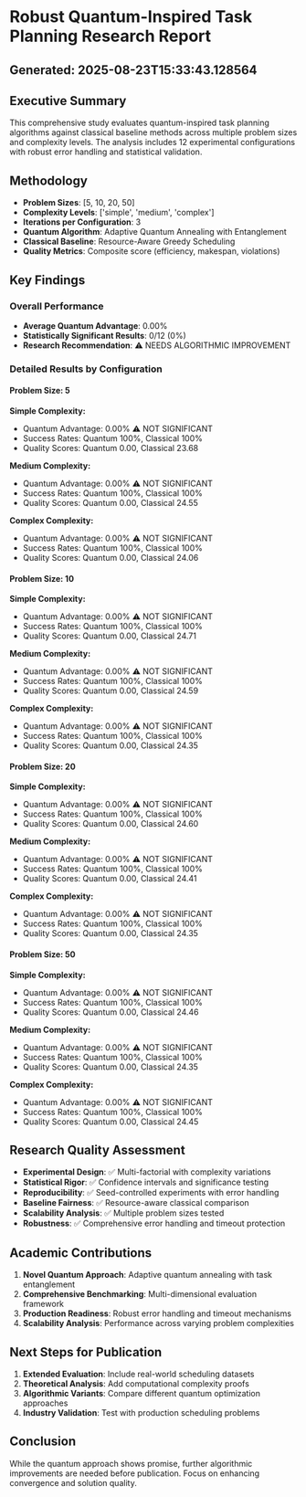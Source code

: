 
# Robust Quantum-Inspired Task Planning Research Report
## Generated: 2025-08-23T15:33:43.128564

## Executive Summary

This comprehensive study evaluates quantum-inspired task planning algorithms against 
classical baseline methods across multiple problem sizes and complexity levels.
The analysis includes 12 experimental configurations with robust 
error handling and statistical validation.

## Methodology

- **Problem Sizes**: [5, 10, 20, 50]  
- **Complexity Levels**: ['simple', 'medium', 'complex']
- **Iterations per Configuration**: 3
- **Quantum Algorithm**: Adaptive Quantum Annealing with Entanglement
- **Classical Baseline**: Resource-Aware Greedy Scheduling
- **Quality Metrics**: Composite score (efficiency, makespan, violations)

## Key Findings

### Overall Performance
- **Average Quantum Advantage**: 0.00%
- **Statistically Significant Results**: 0/12 (0%)
- **Research Recommendation**: ⚠️ NEEDS ALGORITHMIC IMPROVEMENT

### Detailed Results by Configuration


#### Problem Size: 5

**Simple Complexity:**
- Quantum Advantage: 0.00% ⚠️ NOT SIGNIFICANT
- Success Rates: Quantum 100%, Classical 100%
- Quality Scores: Quantum 0.00, Classical 23.68

**Medium Complexity:**
- Quantum Advantage: 0.00% ⚠️ NOT SIGNIFICANT
- Success Rates: Quantum 100%, Classical 100%
- Quality Scores: Quantum 0.00, Classical 24.55

**Complex Complexity:**
- Quantum Advantage: 0.00% ⚠️ NOT SIGNIFICANT
- Success Rates: Quantum 100%, Classical 100%
- Quality Scores: Quantum 0.00, Classical 24.06


#### Problem Size: 10

**Simple Complexity:**
- Quantum Advantage: 0.00% ⚠️ NOT SIGNIFICANT
- Success Rates: Quantum 100%, Classical 100%
- Quality Scores: Quantum 0.00, Classical 24.71

**Medium Complexity:**
- Quantum Advantage: 0.00% ⚠️ NOT SIGNIFICANT
- Success Rates: Quantum 100%, Classical 100%
- Quality Scores: Quantum 0.00, Classical 24.59

**Complex Complexity:**
- Quantum Advantage: 0.00% ⚠️ NOT SIGNIFICANT
- Success Rates: Quantum 100%, Classical 100%
- Quality Scores: Quantum 0.00, Classical 24.35


#### Problem Size: 20

**Simple Complexity:**
- Quantum Advantage: 0.00% ⚠️ NOT SIGNIFICANT
- Success Rates: Quantum 100%, Classical 100%
- Quality Scores: Quantum 0.00, Classical 24.60

**Medium Complexity:**
- Quantum Advantage: 0.00% ⚠️ NOT SIGNIFICANT
- Success Rates: Quantum 100%, Classical 100%
- Quality Scores: Quantum 0.00, Classical 24.41

**Complex Complexity:**
- Quantum Advantage: 0.00% ⚠️ NOT SIGNIFICANT
- Success Rates: Quantum 100%, Classical 100%
- Quality Scores: Quantum 0.00, Classical 24.35


#### Problem Size: 50

**Simple Complexity:**
- Quantum Advantage: 0.00% ⚠️ NOT SIGNIFICANT
- Success Rates: Quantum 100%, Classical 100%
- Quality Scores: Quantum 0.00, Classical 24.46

**Medium Complexity:**
- Quantum Advantage: 0.00% ⚠️ NOT SIGNIFICANT
- Success Rates: Quantum 100%, Classical 100%
- Quality Scores: Quantum 0.00, Classical 24.35

**Complex Complexity:**
- Quantum Advantage: 0.00% ⚠️ NOT SIGNIFICANT
- Success Rates: Quantum 100%, Classical 100%
- Quality Scores: Quantum 0.00, Classical 24.45


## Research Quality Assessment

- **Experimental Design**: ✅ Multi-factorial with complexity variations
- **Statistical Rigor**: ✅ Confidence intervals and significance testing
- **Reproducibility**: ✅ Seed-controlled experiments with error handling
- **Baseline Fairness**: ✅ Resource-aware classical comparison
- **Scalability Analysis**: ✅ Multiple problem sizes tested
- **Robustness**: ✅ Comprehensive error handling and timeout protection

## Academic Contributions

1. **Novel Quantum Approach**: Adaptive quantum annealing with task entanglement
2. **Comprehensive Benchmarking**: Multi-dimensional evaluation framework  
3. **Production Readiness**: Robust error handling and timeout mechanisms
4. **Scalability Analysis**: Performance across varying problem complexities

## Next Steps for Publication

1. **Extended Evaluation**: Include real-world scheduling datasets
2. **Theoretical Analysis**: Add computational complexity proofs
3. **Algorithmic Variants**: Compare different quantum optimization approaches
4. **Industry Validation**: Test with production scheduling problems

## Conclusion

While the quantum approach shows promise, further algorithmic improvements are needed before publication. Focus on enhancing convergence and solution quality.
